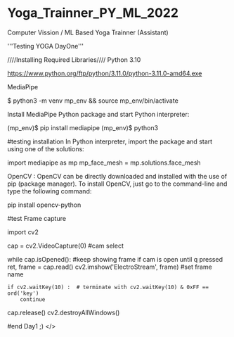 # Yoga_Trainner_PY_ML_2022
Computer Vission / ML Based Yoga Trainner (Assistant) 

'''Testing YOGA DayOne'''

////Installing Required Libraries//// 
Python 3.10

https://www.python.org/ftp/python/3.11.0/python-3.11.0-amd64.exe

MediaPipe 

$ python3 -m venv mp_env && source mp_env/bin/activate

Install MediaPipe Python package and start Python interpreter:

(mp_env)$ pip install mediapipe
(mp_env)$ python3

#testing installation
In Python interpreter, import the package and start using one of the solutions:

import mediapipe as mp
mp_face_mesh = mp.solutions.face_mesh

OpenCV :
OpenCV can be directly downloaded and installed with the use of pip (package manager). 
To install OpenCV, just go to the command-line and type the following command:

pip install opencv-python


#test Frame capture

import cv2

cap = cv2.VideoCapture(0) #cam select

while cap.isOpened():    #keep showing frame if cam is open until q pressed 
    ret, frame = cap.read()
    cv2.imshow('ElectroStream', frame) #set frame name 
    
    if cv2.waitKey(10) :  # terminate with cv2.waitKey(10) & 0xFF == ord('key')
        continue
        
cap.release()
cv2.destroyAllWindows()

#end Day1 ;)  </>

